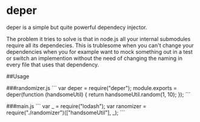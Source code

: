 deper
=====

deper is a simple but quite powerful dependecy injector.

The problem it tries to solve is that in node.js all your internal submodules require all
its dependecies. This is trublesome when you can't change your dependencies when you for
example want to mock something out in a test or switch an implemention without the need
of changing the naming in every file that uses that dependency.

##Usage

###randomizer.js
´´´
var deper = require("deper");
module.exports = deper(function (handsomeUtil) {
  return handsomeUtil.random(1, 10);
});
´´´

###main.js
´´´
var _ = require("lodash");
var ranomizer = require("./randomizer")(["handsomeUtil"], _);
´´´
